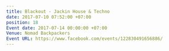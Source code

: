 ```yaml
---
title: Blackout - Jackin House & Techno
date: 2017-07-10 07:52:00 +07:00
position: 18
Event date: 2017-07-14 00:00:00 +07:00
Venue: Nomad Backpackers
Event URL: https://www.facebook.com/events/122830491656886/
---
```


